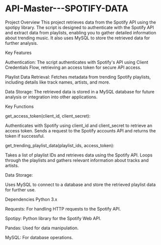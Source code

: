 # API-Master---SPOTIFY-DATA

Project Overview
This project retrieves data from the Spotify API using the spotipy library. The script is designed to authenticate with the Spotify API and extract data from playlists, enabling you to gather detailed information about trending music. It also uses MySQL to store the retrieved data for further analysis.

Key Features

Authentication: The script authenticates with Spotify's API using Client Credentials Flow, retrieving an access token for secure API access.

Playlist Data Retrieval: Fetches metadata from trending Spotify playlists, including details like track names, artists, and more.

Data Storage: The retrieved data is stored in a MySQL database for future analysis or integration into other applications.

Key Functions

get_access_token(client_id, client_secret):

Authenticates with Spotify using client_id and client_secret to retrieve an access token.
Sends a request to the Spotify accounts API and returns the token if successful.

get_trending_playlist_data(playlist_ids, access_token):

Takes a list of playlist IDs and retrieves data using the Spotify API.
Loops through the playlists and gathers relevant information about tracks and artists.

Data Storage:

Uses MySQL to connect to a database and store the retrieved playlist data for further use.

Dependencies
Python 3.x

Requests: For handling HTTP requests to the Spotify API.

Spotipy: Python library for the Spotify Web API.

Pandas: Used for data manipulation.

MySQL: For database operations.

